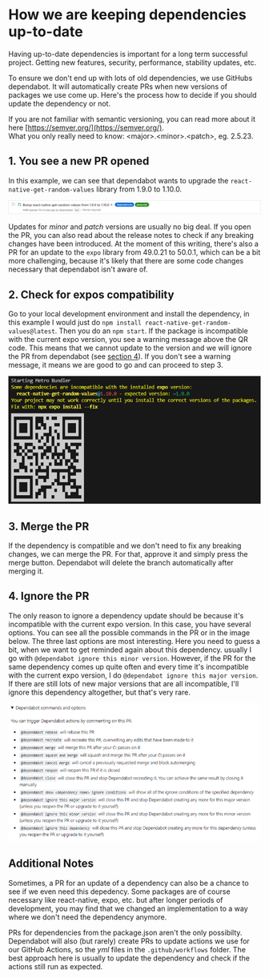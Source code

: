 # How we are keeping dependencies up-to-date
Having up-to-date dependencies is important for a long term successful project. Getting new features, security, performance, stability updates, etc.

To ensure we don't end up with lots of old dependencies, we use GitHubs dependabot. It will automatically create PRs when new versions of packages we use come up. Here's the process how to decide if you should update the dependency or not.

If you are not familiar with semantic versioning, you can read more about it here [https://semver.org/](https://semver.org/).  
What you only really need to know: \<major>.\<minor>.\<patch>, eg. 2.5.23.

## 1. You see a new PR opened
In this example, we can see that dependabot wants to upgrade the `react-native-get-random-values` library from 1.9.0 to 1.10.0.

<img src="new-pr-for-dependency.png" alt="New PR for dependency update" />

Updates for *minor* and *patch* versions are usually no big deal. If you open the PR, you can also read about the release notes to check if any breaking changes have been introduced. At the moment of this writing, there's also a PR for an update to the `expo` library from 49.0.21 to 50.0.1, which can be a bit more challenging, because it's likely that there are some code changes necessary that dependabot isn't aware of.

## 2. Check for expos compatibility
Go to your local development environment and install the dependency, in this example I would just do `npm install react-native-get-random-values@latest`. Then you do an `npm start`. If the package is incompatible with the current expo version, you see a warning message above the QR code. This means that we cannot update to the version and we will ignore the PR from dependabot (see [section 4](#4-ignore-the-pr)). If you don't see a warning message, it means we are good to go and can proceed to step 3.

<img src="check-expo-compatibility.png" alt="Check for expo compatibility" />

## 3. Merge the PR
If the dependency is compatible and we don't need to fix any breaking changes, we can merge the PR. For that, approve it and simply press the merge button. Dependabot will delete the branch automatically after merging it.

## 4. Ignore the PR
The only reason to ignore a dependency update should be because it's incompatible with the current expo version. In this case, you have several options. You can see all the possible commands in the PR or in the image below. The three last options are most interesting. Here you need to guess a bit, when we want to get reminded again about this dependency. usually I go with `@dependabot ignore this minor version`. However, if the PR for the same dependency comes up quite often and every time it's incompatible with the current expo version, I do `@dependabot ignore this major version`. If there are still lots of new major versions that are all incompatible, I'll ignore this dependency altogether, but that's very rare.

<img src="dependabot-commands.png" alt="Dependabot commands" />

## Additional Notes
Sometimes, a PR for an update of a dependency can also be a chance to see if we even need this depedency. Some packages are of course necessary like react-native, expo, etc. but after longer periods of development, you may find that we changed an implementation to a way where we don't need the dependency anymore.

PRs for dependencies from the package.json aren't the only possibilty. Dependabot will also (but rarely) create PRs to update actions we use for our GitHub Actions, so the *yml* files in the `.github/workflows` folder. The best approach here is usually to update the dependency and check if the actions still run as expected.
